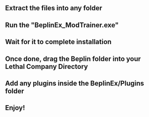 ## Extract the files into any folder
## Run the  "BeplinEx_ModTrainer.exe" 
## Wait for it to complete installation
## Once done, drag the Beplin folder into your Lethal Company Directory 
## Add any plugins inside the BeplinEx/Plugins folder
## Enjoy!
